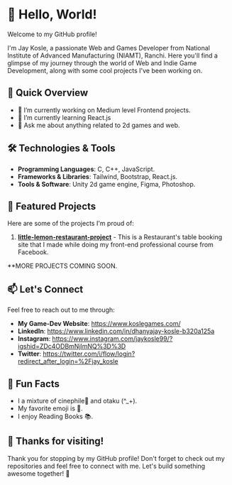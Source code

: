 # 👋 Hello, World! 

Welcome to my GitHub profile! 

I'm Jay Kosle, a passionate Web and Games Developer from National Institute of Advanced Manufacturing (NIAMT), Ranchi. Here you'll find a glimpse of my journey through the world of Web and Indie Game Development, along with some cool projects I've been working on.

## 🚀 Quick Overview

- 🔭 I’m currently working on Medium level Frontend projects.
- 🌱 I’m currently learning React.js
- 💬 Ask me about anything related to 2d games and web.

## 🛠️ Technologies & Tools

- **Programming Languages**: C, C++, JavaScript.
- **Frameworks & Libraries**: Tailwind, Bootstrap, React.js.
- **Tools & Software**: Unity 2d game engine, Figma, Photoshop.

## 📂 Featured Projects

Here are some of the projects I'm proud of:

1. **[little-lemon-restaurant-project](https://github.com/jaykosle/little-lemon-restaurant-project)** - This is a Restaurant's table booking site that I made while doing my front-end professional course from Facebook.

**MORE PROJECTS COMING SOON.

## 📫 Let's Connect

Feel free to reach out to me through:

- **My Game-Dev Website**: https://www.koslegames.com/ 
- **LinkedIn**: https://www.linkedin.com/in/dhanyajay-kosle-b320a125a
- **Instagram**: https://www.instagram.com/jaykosle99/?igshid=ZDc4ODBmNjlmNQ%3D%3D
- **Twitter**: https://twitter.com/i/flow/login?redirect_after_login=%2Fjay_kosle

## 🌟 Fun Facts

- I a mixture of cinephile🎥 and otaku (^_+).
- My favorite emoji is 🚀.
- I enjoy Reading Books 📚.

## 🙏 Thanks for visiting!

Thank you for stopping by my GitHub profile! Don't forget to check out my repositories and feel free to connect with me. Let's build something awesome together! 🌟
